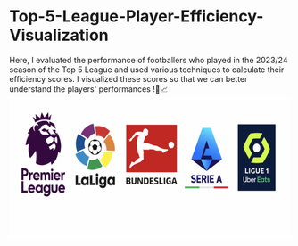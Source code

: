 # Top-5-League-Player-Efficiency-Visualization
Here, I evaluated the performance of footballers who played in the 2023/24 season of the Top 5 League and used various techniques to calculate their efficiency scores. I visualized these scores so that we can better understand the players' performances !🚀📈
![](top5.png)
